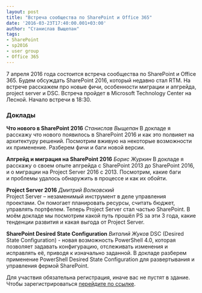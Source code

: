 ```yaml
---
layout: post
title: "Встреча сообщества по SharePoint и Office 365"
date: '2016-03-23T17:40:00.001+03:00'
author: "Станислав Выщепан"
tags:
- SharePoint
- sp2016
- user group
- Office 365
---
```


7 апреля 2016 года состоится встреча сообщества по SharePoint и Office 365. Будем обсуждать SharePoint 2016, который недавно стал RTM. На встрече расскажем про новые фичи, особенности миграции и апгрейда, project server и DSC. Встреча пройдет в Microsoft Technology Center на Лесной. Начало встречи в 18:30. 

### Доклады

__Что нового в SharePoint 2016__
*Станислав Выщепан*
В докладе я расскажу что нового появилось в SharePoint 2016 и как это полвияет на архитектуру решений. Посмотрим вживую на некоторые возможности их применение. Разберем фичи и баги новой версии. 

__Апгрейд и миграция на SharePoint 2016__
*Борис Журкин*
В докладе я расскажу о своем опыте апгрейда c SharePoint 2013 до SharePoint 2016, и о миграции на Project Server 2016 с 2013. Посмотрим, какие баги и проблемы удалось обнаружить в процессе и как их обойти.

__Project Server 2016__
*Дмитрий Волковский*    
Project Server – незаменимый инструмент в деле управления проектами. Он помогает планировать ресурсы, считать бюджет, управлять портфелем. Теперь Project Server стал частью SharePoint. В моём докладе мы посмотрим какой путь прошёл PS за эти 3 года, какие тенденции развития и какая выгода от Project Server.

__SharePoint Desired State Configuration__
*Виталий Жуков*
DSC (Desired State Configuration) - новая возможность PowerShell 4.0, которая позволяет задавать конфигурацию, отслеживать изменения и исправлять её, приводя к изначально заданной. В докладе разберем применение PowerShell Desired State Configuration для развертывания и управления фермой SharePoint.


Для участвия обязательна регистрация, иначе вас не пустят в здание.
Чтобы зарегистрироваться [перейдите по ссылке](https://gandjustas.timepad.ru/event/309451/).